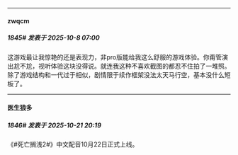 ﻿
*****

####  zwqcm  
##### 1845#       发表于 2025-10-8 07:00

这游戏最让我惊艳的还是表现力，非pro版能给我这么舒服的游戏体验。你甭管演出尬不尬，视听体验这块没得说。就连我这种不喜欢截图的都忍不住拍了一堆照。除了游戏结构和一代过于相似，剧情限于续作框架没法太天马行空，基本没什么短板了。

*****

####  医生狼多  
##### 1846#       发表于 2025-10-21 20:19

《#死亡搁浅2#》中文配音10月22日正式上线。 ​​​​

